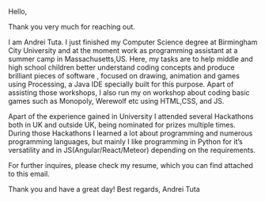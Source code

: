 Hello,

Thank you very much for reaching out.

I am Andrei Tuta.
I just finished my Computer Science degree at Birmingham City University and at the moment work as programming assistant at a summer camp in Massachusetts,US. Here, my tasks are to help middle and high school children better understand coding concepts and produce brilliant pieces of software , focused on drawing, animation and games using Processing, a Java IDE specially built for this purpose. Apart of assisting those workshops, I also run my on workshop about coding basic games such as Monopoly, Werewolf etc using HTML,CSS, and JS.

Apart of the experience gained in University I attended several Hackathons both in UK and outside UK, being nominated for prizes multiple times. During those Hackathons I learned a lot about programming and numerous programming languages, but mainly I like programming in Python for it’s versatility and in JS(Angular/React/Meteor) depending on the requirements.

For further inquires, please check my resume, which you can find attached to this email.

Thank you and have a great day!
Best regards,
Andrei Tuta
